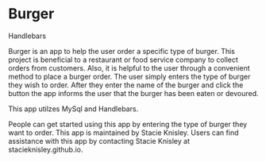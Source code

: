 # Burger

Handlebars

Burger is an app to help the user order a specific type of burger.
This project is beneficial to a restaurant or food service company to collect orders from customers. 
Also, it is helpful to the user through a convenient method to place a burger order. The user simply enters the type of burger they wish to order. After they enter the name of the burger and click the button the app informs the user that the burger has been eaten or devoured.

This app utilzes MySql and Handlebars.

People can get started using this app by entering the type of burger they want to order.
This app is maintained by Stacie Knisley. Users can find assistance with this app by contacting Stacie Knisley at stacieknisley.github.io.